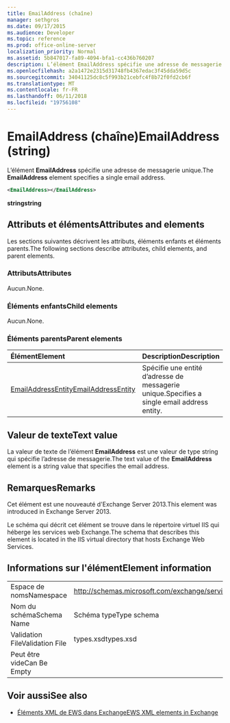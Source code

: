 ```yaml
---
title: EmailAddress (chaîne)
manager: sethgros
ms.date: 09/17/2015
ms.audience: Developer
ms.topic: reference
ms.prod: office-online-server
localization_priority: Normal
ms.assetid: 5b847017-fa89-4094-bfa1-cc436b760207
description: L’élément EmailAddress spécifie une adresse de messagerie unique.
ms.openlocfilehash: a2a1472e2315d31748fb4367edac3f45dda59d5c
ms.sourcegitcommit: 34041125dc8c5f993b21cebfc4f8b72f0fd2cb6f
ms.translationtype: MT
ms.contentlocale: fr-FR
ms.lasthandoff: 06/11/2018
ms.locfileid: "19756108"
---
```

# <a name="emailaddress-string"></a><span data-ttu-id="eb6f8-103">EmailAddress (chaîne)</span><span class="sxs-lookup"><span data-stu-id="eb6f8-103">EmailAddress (string)</span></span>

<span data-ttu-id="eb6f8-104">L’élément **EmailAddress** spécifie une adresse de messagerie unique.</span><span class="sxs-lookup"><span data-stu-id="eb6f8-104">The **EmailAddress** element specifies a single email address.</span></span> 
  
```XML
<EmailAddress></EmailAddress>
```

 <span data-ttu-id="eb6f8-105">**string**</span><span class="sxs-lookup"><span data-stu-id="eb6f8-105">**string**</span></span>
## <a name="attributes-and-elements"></a><span data-ttu-id="eb6f8-106">Attributs et éléments</span><span class="sxs-lookup"><span data-stu-id="eb6f8-106">Attributes and elements</span></span>

<span data-ttu-id="eb6f8-107">Les sections suivantes décrivent les attributs, éléments enfants et éléments parents.</span><span class="sxs-lookup"><span data-stu-id="eb6f8-107">The following sections describe attributes, child elements, and parent elements.</span></span>
  
### <a name="attributes"></a><span data-ttu-id="eb6f8-108">Attributs</span><span class="sxs-lookup"><span data-stu-id="eb6f8-108">Attributes</span></span>

<span data-ttu-id="eb6f8-109">Aucun.</span><span class="sxs-lookup"><span data-stu-id="eb6f8-109">None.</span></span>
  
### <a name="child-elements"></a><span data-ttu-id="eb6f8-110">Éléments enfants</span><span class="sxs-lookup"><span data-stu-id="eb6f8-110">Child elements</span></span>

<span data-ttu-id="eb6f8-111">Aucun.</span><span class="sxs-lookup"><span data-stu-id="eb6f8-111">None.</span></span>
  
### <a name="parent-elements"></a><span data-ttu-id="eb6f8-112">Éléments parents</span><span class="sxs-lookup"><span data-stu-id="eb6f8-112">Parent elements</span></span>

|<span data-ttu-id="eb6f8-113">**Élément**</span><span class="sxs-lookup"><span data-stu-id="eb6f8-113">**Element**</span></span>|<span data-ttu-id="eb6f8-114">**Description**</span><span class="sxs-lookup"><span data-stu-id="eb6f8-114">**Description**</span></span>|
|:-----|:-----|
|[<span data-ttu-id="eb6f8-115">EmailAddressEntity</span><span class="sxs-lookup"><span data-stu-id="eb6f8-115">EmailAddressEntity</span></span>](emailaddressentity.md) <br/> |<span data-ttu-id="eb6f8-116">Spécifie une entité d’adresse de messagerie unique.</span><span class="sxs-lookup"><span data-stu-id="eb6f8-116">Specifies a single email address entity.</span></span>  <br/> |
   
## <a name="text-value"></a><span data-ttu-id="eb6f8-117">Valeur de texte</span><span class="sxs-lookup"><span data-stu-id="eb6f8-117">Text value</span></span>

<span data-ttu-id="eb6f8-118">La valeur de texte de l’élément **EmailAddress** est une valeur de type string qui spécifie l’adresse de messagerie.</span><span class="sxs-lookup"><span data-stu-id="eb6f8-118">The text value of the **EmailAddress** element is a string value that specifies the email address.</span></span> 
  
## <a name="remarks"></a><span data-ttu-id="eb6f8-119">Remarques</span><span class="sxs-lookup"><span data-stu-id="eb6f8-119">Remarks</span></span>

<span data-ttu-id="eb6f8-120">Cet élément est une nouveauté d'Exchange Server 2013.</span><span class="sxs-lookup"><span data-stu-id="eb6f8-120">This element was introduced in Exchange Server 2013.</span></span>
  
<span data-ttu-id="eb6f8-121">Le schéma qui décrit cet élément se trouve dans le répertoire virtuel IIS qui héberge les services web Exchange.</span><span class="sxs-lookup"><span data-stu-id="eb6f8-121">The schema that describes this element is located in the IIS virtual directory that hosts Exchange Web Services.</span></span>
  
## <a name="element-information"></a><span data-ttu-id="eb6f8-122">Informations sur l'élément</span><span class="sxs-lookup"><span data-stu-id="eb6f8-122">Element information</span></span>

|||
|:-----|:-----|
|<span data-ttu-id="eb6f8-123">Espace de noms</span><span class="sxs-lookup"><span data-stu-id="eb6f8-123">Namespace</span></span>  <br/> |http://schemas.microsoft.com/exchange/services/2006/types  <br/> |
|<span data-ttu-id="eb6f8-124">Nom du schéma</span><span class="sxs-lookup"><span data-stu-id="eb6f8-124">Schema Name</span></span>  <br/> |<span data-ttu-id="eb6f8-125">Schéma type</span><span class="sxs-lookup"><span data-stu-id="eb6f8-125">Type schema</span></span>  <br/> |
|<span data-ttu-id="eb6f8-126">Validation File</span><span class="sxs-lookup"><span data-stu-id="eb6f8-126">Validation File</span></span>  <br/> |<span data-ttu-id="eb6f8-127">types.xsd</span><span class="sxs-lookup"><span data-stu-id="eb6f8-127">types.xsd</span></span>  <br/> |
|<span data-ttu-id="eb6f8-128">Peut être vide</span><span class="sxs-lookup"><span data-stu-id="eb6f8-128">Can Be Empty</span></span>  <br/> ||
   
## <a name="see-also"></a><span data-ttu-id="eb6f8-129">Voir aussi</span><span class="sxs-lookup"><span data-stu-id="eb6f8-129">See also</span></span>

- [<span data-ttu-id="eb6f8-130">Éléments XML de EWS dans Exchange</span><span class="sxs-lookup"><span data-stu-id="eb6f8-130">EWS XML elements in Exchange</span></span>](ews-xml-elements-in-exchange.md)

